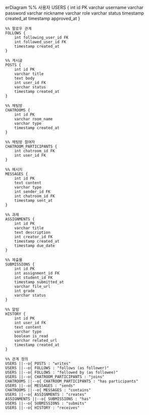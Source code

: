 erDiagram
    %% 사용자
    USERS {
        int id PK
        varchar username
        varchar password
        varchar nickname
        varchar role
        varchar status
        timestamp created_at
        timestamp approved_at
    }

    %% 팔로우 관계
    FOLLOWS {
        int following_user_id FK
        int followed_user_id FK
        timestamp created_at
    }

    %% 게시글
    POSTS {
        int id PK
        varchar title
        text body
        int user_id FK
        varchar status
        timestamp created_at
    }

    %% 채팅방
    CHATROOMS {
        int id PK
        varchar room_name
        varchar type
        timestamp created_at
    }

    %% 채팅방 참여자
    CHATROOM_PARTICIPANTS {
        int chatroom_id FK
        int user_id FK
    }

    %% 메시지
    MESSAGES {
        int id PK
        text content
        varchar type
        int sender_id FK
        int chatroom_id FK
        timestamp sent_at
    }

    %% 과제
    ASSIGNMENTS {
        int id PK
        varchar title
        text description
        int creator_id FK
        timestamp created_at
        timestamp due_date
    }

    %% 제출물
    SUBMISSIONS {
        int id PK
        int assignment_id FK
        int student_id FK
        timestamp submitted_at
        varchar file_url
        int grade
        varchar status
    }

    %% 알림
    HISTORY {
        int id PK
        int user_id FK
        text content
        varchar type
        boolean is_read
        varchar related_url
        timestamp created_at
    }

    %% 관계 정의
    USERS ||--o{ POSTS : "writes"
    USERS ||--o{ FOLLOWS : "follows (as follower)"
    USERS ||--o{ FOLLOWS : "followed by (as followee)"
    USERS ||--o{ CHATROOM_PARTICIPANTS : "joins"
    CHATROOMS ||--o{ CHATROOM_PARTICIPANTS : "has participants"
    USERS ||--o{ MESSAGES : "sends"
    CHATROOMS ||--o{ MESSAGES : "contains"
    USERS ||--o{ ASSIGNMENTS : "creates"
    ASSIGNMENTS ||--o{ SUBMISSIONS : "has"
    USERS ||--o{ SUBMISSIONS : "submits"
    USERS ||--o{ HISTORY : "receives"
